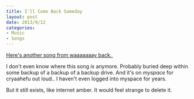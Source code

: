 ```yaml
---
title: I'll Come Back Someday
layout: post
date: 2013/9/12
categories:
- Music
- Songs
---
```

<a href="https://myspace.com/jefffowler/music/song/i-ll-come-back-someday-25571490-25372675?play=1" target="_blank">Here's another song from waaaaaaay back.  </a>

I don't even know where this song <em>is</em> anymore. Probably buried deep within some backup of a backup of a backup drive. And it's on <em>myspace</em> for cryaahefu out loud.. I haven't even logged into myspace for years.

But it still exists, like internet amber. It would feel strange to delete it.
